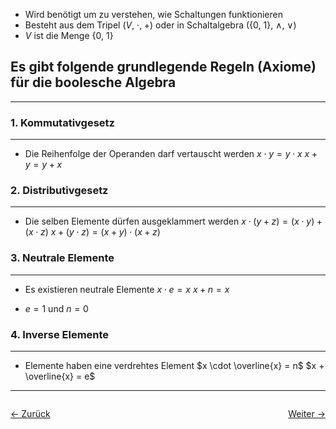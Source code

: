 - Wird benötigt um zu verstehen, wie Schaltungen funktionieren
- Besteht aus dem Tripel ($V,\;\cdot,\;+$) oder in Schaltalgebra ({0, 1}, $\wedge$, $\vee$)
- $V$ ist die Menge {0, 1}

## Es gibt folgende grundlegende Regeln (Axiome) für die boolesche Algebra
---
### 1. Kommutativgesetz
---
- Die Reihenfolge der Operanden darf vertauscht werden
$x \cdot y = y \cdot x$ 
$x + y = y + x$

### 2. Distributivgesetz
---
- Die selben Elemente dürfen ausgeklammert werden
$x \cdot (y + z) = (x \cdot y) + (x \cdot z)$
$x + (y \cdot z) = (x + y) \cdot (x + z)$

### 3. Neutrale Elemente
---
- Es existieren neutrale Elemente
$x \cdot e = x$
$x + n = x$

- $e = 1$ und $n = 0$

### 4. Inverse Elemente
---
- Elemente haben eine verdrehtes Element
$x \cdot \overline{x} = n$
$x + \overline{x} = e$

<hr>

<div style="display: flex; justify-content: space-between;">

  <a href="Semester 1/Technische Informatik 1/Boolesche Algebra">← Zurück</a>

  <a href="Schaltalgebra">Weiter →</a>

</div>
